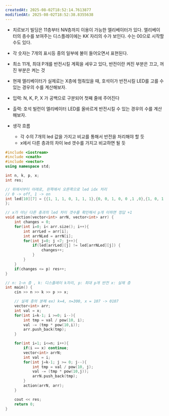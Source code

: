 ```yaml
---
createdAt: 2025-08-02T18:52:14.7613877
modifiedAt: 2025-08-02T18:52:38.8355638
---
```

- 치르보기 빌딩은 1$1$층부터 N$N$층까지 이용이 가능한 엘리베이터가 있다. 엘리베이터의 층수를 보여주는 디스플레이에는 K$K$ 자리의 수가 보인다. 수는 0$0$으로 시작할 수도 있다.
- 각 숫자는 7개의 표시등 중의 일부에 불이 들어오면서 표현된다.
- 최소 1$1$개, 최대 P개를 반전시킬 계획을 세우고 있다, 반전이란 켜진 부분은 끄고, 꺼진 부분은 켜는 것
- 현재 엘리베이터가 실제로는 X층에 멈춰있을 때, 호석이가 반전시킬 LED를 고를 수 있는 경우의 수를 계산해보자.

- 입력: N, K, P, X 가 공백으로 구분되어 첫째 줄에 주어진다
- 출력: 호석 빌런이 엘리베이터 LED를 올바르게 반전시킬 수 있는 경우의 수를 계산해보자.
- 생각 흐름
	- 각 수의 7개의 led 값을 가지고 비교를 통해서 반전을 처리해야 할 듯
	- x에서 다른 층과의 차이 led 갯수를 가지고 비교하면 될 듯 
	

``` c++
#include <iostream>
#include <cmath>
#include <vector>
using namespace std;

int n, k, p, x;
int res;

// 위에서부터 아래로, 왼쪽에서 오른쪽으로 led idx 처리
// 0 -> off, 1 -> on
int led[10][7] = {{1, 1, 1, 0, 1, 1, 1},{0, 0, 1, 0, 0 ,1 ,0},{1, 0, 1, 1, 1 ,0 ,1},{1, 0, 1, 1, 0 ,1 ,1},{0, 1, 1, 1, 0 ,1 ,0},{1, 1, 0, 1, 0 ,1 ,1},{1, 1, 0, 1, 1 ,1 ,1},{1, 0, 1, 0, 0 ,1 ,0},{1, 1, 1, 1, 1 ,1 ,1},{1, 1, 1, 1, 0 ,1 ,1}
};

// x가 아닌 다른 충과의 led 차이 갯수를 확인해서 p개 이하면 정답 +1 
void action(vector<int> arrN, vector<int> arr) {
	int changes = 0;
	for(int i=0; i< arr.size(); i++){
		int arrLed = arr[i];
		int arrNLed = arrN[i];
		for(int j=0; j <7; j++){
			if(led[arrLed][j] != led[arrNLed][j]) {
				changes++;
			}
		}
	}
	if(changes <= p) res++;
}

// n: 1~n 층 , k: 디스플레이 k자리, p: 최대 p개 반전 x: 실제 층
int main() {
	cin >> n >> k >> p >> x;

	// 실제 층의 분해 ex) k=4, n=300, x = 107 -> 0107
	vector<int> arr;
	int val = x;
	for(int i=k-1; i >=0; i--){
		int tmp = val / pow(10, i);
		val -= (tmp * pow(10,i));
		arr.push_back(tmp);	  
	}

	for(int i=1; i<=n; i++){
		if(i == x) continue;
		vector<int> arrN;
		int val = i;
		for(int j=k-1; j >= 0; j--){
			int tmp = val / pow(10, j);
			val -= (tmp * pow(10,j));
			arrN.push_back(tmp);	    
		}
		action(arrN, arr);
	}

	cout << res;
	return 0;
}

```
